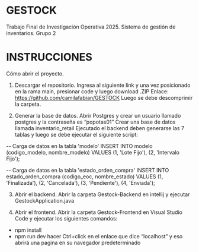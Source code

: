 # GESTOCK
Trabajo Final de Investigación Operativa 2025. Sistema de gestión de inventarios. Grupo 2


# INSTRUCCIONES
Cómo abrir el proyecto.
1.	Descargar el repositorio. 
Ingresa al siguiente link y una vez posicionado en la rama main, presionar code y luego download .ZIP
Enlace: https://github.com/camilafabian/GESTOCK
Luego se debe descomprimir la carpeta.


2.	Generar la base de datos.
Abrir Postgres y crear un usuario llamado postgres y la contraseña es “popotas01”
Crear una base de datos llamada inventario_retail
Ejecutado el backend deben generarse las 7 tablas y luego se debe ejecutar el siguiente script:


-- Carga de datos en la tabla 'modelo'
INSERT INTO modelo (codigo_modelo, nombre_modelo) VALUES
(1, 'Lote Fijo'),
(2, 'Intervalo Fijo');


-- Carga de datos en la tabla 'estado_orden_compra'
INSERT INTO estado_orden_compra (codigo_eoc, nombre_estado) VALUES
(1, 'Finalizada'),
(2, 'Cancelada'),
(3, 'Pendiente'),
(4, 'Enviada');


3.	Abrir el backend.
Abrir la carpeta Gestock-Backend en intellij y ejecutar
GestockApplication.java


4.	Abrir el frontend.
Abrir la carpeta Gestock-Frontend en Visual Studio Code y ejecutar los siguientes comandos: 
-	npm install
-	npm run dev
hacer Ctrl+click en el enlace que dice “localhost” y eso abrirá una pagina en su navegador predeterminado

